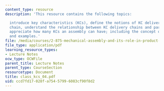 ```yaml
---
content_type: resource
description: 'This resource contains the following topics:

  introduce key characteristics (KCs), define the notions of KC delivery and KC delivery
  chain, understand the relationship between KC delivery chains and part-to-part location,
  appreciate how many KCs an assembly can have; including the concept of KC conflict,
  and examples.'
file: /media/courses/2-875-mechanical-assembly-and-its-role-in-product-development-fall-2004/ccd7fd17028fa75457996083cf90f8d2_class_kcs_04.pdf
file_type: application/pdf
learning_resource_types:
- Lecture Notes
ocw_type: OCWFile
parent_title: Lecture Notes
parent_type: CourseSection
resourcetype: Document
title: class_kcs_04.pdf
uid: ccd7fd17-028f-a754-5799-6083cf90f8d2
---
```

